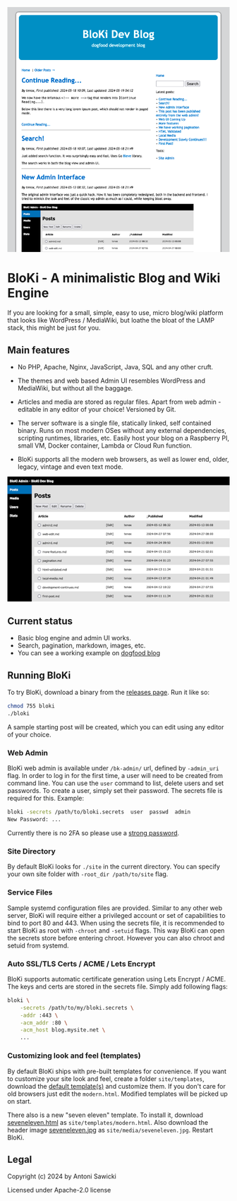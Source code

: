 ![logo](theme.png)

# BloKi - A minimalistic Blog and Wiki Engine

If you are looking for a small, simple, easy to use,  micro blog/wiki platform that looks like WordPress / MediaWiki, but loathe the bloat of the LAMP stack, this might be just for you.

## Main features

- No PHP, Apache, Nginx, JavaScript, Java, SQL and any other cruft.

- The themes and web based Admin UI resembles WordPress and MediaWiki, but without all the baggage.

- Articles and media are stored as regular files. Apart from web admin - editable in any editor of your choice! Versioned by Git.

- The server software is a single file, statically linked, self contained binary. Runs on most modern OSes without any external dependencies, scripting runtimes, libraries, etc. Easily host your blog on a Raspberry PI, small VM, Docker container, Lambda or Cloud Run function.

- BloKi supports all the modern web browsers, as well as lower end, older, legacy, vintage and even text mode.

![admin ui](admin.png)

## Current status

- Basic blog engine and admin UI works.
- Search, pagination, markdown, images, etc.
- You can see a working example on [dogfood blog](https://blog.tenox.net/)

## Running BloKi

To try BloKi, download a binary from the [releases page](https://github.com/tenox7/BloKi/releases). Run
it like so:

```sh
chmod 755 bloki
./bloki
```

A sample starting post will be created, which you can edit using any editor of your choice.

### Web Admin

BloKi web admin is available under `/bk-admin/` url, defined by `-admin_uri` flag. In order to log in for the first time, a user will need to be created from command line. You can use the `user` command to list, delete users and set passwords. To create a user, simply set their password. The secrets file is required for this. Example:

```sh
bloki -secrets /path/to/bloki.secrets  user  passwd  admin
New Password: ...
```

Currently there is no 2FA so please use a [strong password](https://xkcd.com/936/).

### Site Directory

By default BloKi looks for `./site` in the current directory. You can specify your own site folder
with `-root_dir /path/to/site` flag.

### Service Files

Sample systemd configuration files are provided. Similar to any other web server, BloKi will require
either a privileged account or set of capabilities to bind to port 80 and 443. When using the secrets
file, it is recommended to start BloKi as root with `-chroot` and `-setuid` flags. This way BloKi can
open the secrets store before entering chroot. However you can also chroot and setuid from systemd.

### Auto SSL/TLS Certs / ACME / Lets Encrypt

BloKi supports automatic certificate generation using Lets Encrypt / ACME. The keys and certs are stored
in the secrets file. Simply add following flags:

```sh
bloki \
    -secrets /path/to/my/bloki.secrets \
    -addr :443 \
    -acm_addr :80 \
    -acm_host blog.mysite.net \
    ...
```

### Customizing look and feel (templates)

By default BloKi ships with pre-built templates for convenience. If you want to customize your site look and feel, create a folder `site/templates`, download the [default template(s)](templates/) and customize them. If you don't care for old browsers just edit the `modern.html`. Modified templates will be picked up on start.

There also is a new "seven eleven" template. To install it, download [seveneleven.html](https://raw.githubusercontent.com/tenox7/BloKi/main/templates/seveneleven.html) as `site/templates/modern.html`. Also download the header image [seveneleven.jpg](https://raw.githubusercontent.com/tenox7/BloKi/main/templates/seveneleven.jpg) as `site/media/seveneleven.jpg`. Restart BloKi.

## Legal

Copyright (c) 2024 by Antoni Sawicki

Licensed under Apache-2.0 license